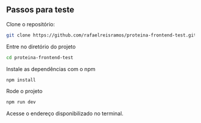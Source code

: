 ## Passos para teste

Clone o repositório:

```bash
git clone https://github.com/rafaelreisramos/proteina-frontend-test.git
```

Entre no diretório do projeto

```bash
cd proteina-frontend-test
```

Instale as dependências com o npm

```bash
npm install
```

Rode o projeto

```bash
npm run dev
```

Acesse o endereço disponibilizado no terminal.

